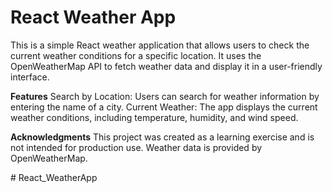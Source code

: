 # React Weather App
This is a simple React weather application that allows users to check the current weather conditions for a specific location. It uses the OpenWeatherMap API to fetch weather data and display it in a user-friendly interface.

**Features**
Search by Location: Users can search for weather information by entering the name of a city.
Current Weather: The app displays the current weather conditions, including temperature, humidity, and wind speed.

**Acknowledgments**
This project was created as a learning exercise and is not intended for production use.
Weather data is provided by OpenWeatherMap.

#   R e a c t _ W e a t h e r A p p 
 
 
